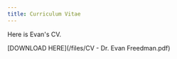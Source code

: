 ```yaml
---
title: Curriculum Vitae
---
```


Here is Evan's CV.

<!--more-->

[DOWNLOAD HERE](/files/CV - Dr. Evan Freedman.pdf)
